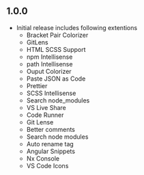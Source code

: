 ## 1.0.0
- Initial release includes following extentions 
    - Bracket Pair Colorizer
    - GitLens
    - HTML SCSS Support
    - npm Intellisense
    - path Intellisense
    - Ouput Colorizer
    - Paste JSON as Code
    - Prettier
    - SCSS Intellisense
    - Search node_modules
    - VS Live Share
    - Code Runner
    - Git Lense
    - Better comments
    - Search node modules
    - Auto rename tag
    - Angular Snippets
    - Nx Console
    - VS Code Icons
    